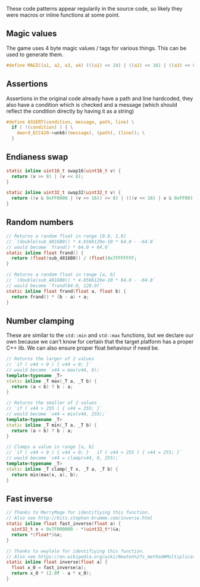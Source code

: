 These code patterns appear regularily in the source code, so likely they were macros or inline functions at some point.

## Magic values

The game uses 4 byte magic values / tags for various things.
This can be used to generate them.

```C
#define MAGIC(a1, a2, a3, a4) (((a1) << 24) | ((a2) << 16) | ((a3) << 8) | (a4))
```

## Assertions

Assertions in the original code already have a path and line hardcoded, they also have a condition which is checked and a message (which should reflect the condition directly by having it as a string)

```C
#define ASSERT(condition, message, path, line) \
  if ( !(condition) ) { \
    dword_ECC420->unk6((message), (path), (line)); \
  }
```

## Endianess swap

```C
static inline uint16_t swap16(uint16_t v) {
  return (v >> 8) | (v << 8);
}

static inline uint32_t swap32(uint32_t v) {
  return ((v & 0xFF0000 | (v >> 16)) >> 8) | (((v << 16) | v & 0xFF00) << 8);
}
```

## Random numbers

```C
// Returns a random float in range [0.0, 1.0]
// `(double)sub_4816B0() * 4.6566129e-10 * 64.0 - -64.0`
// would become `frand() * 64.0 + 64.0`
static inline float frand() {
  return (float)sub_4816B0() / (float)0x7FFFFFFF;
}

// Returns a random float in range [a, b]
// `(double)sub_4816B0() * 4.6566129e-10 * 64.0 - -64.0`
// would become `frand(64.0, 128.0)`
static inline float frand(float a, float b) {
  return frand() * (b - a) + a;
}
```

## Number clamping

These are similar to the `std::min` and `std::max` functions, but we declare our own because we can't know for certain that the target platform has a proper C++ lib.
We can also ensure proper float behaviour if need be.

```C++
// Returns the larger of 2 values
// `if ( v44 < 0 ) { v44 = 0; }`
// would become `v44 = max(v44, 0);`
template<typename _T>
static inline _T max(_T a, _T b) {
  return (a < b) ? b : a;
}

// Returns the smaller of 2 values
// `if ( v44 > 255 ) { v44 = 255; }`
// would become `v44 = min(v44, 255);`
template<typename _T>
static inline _T min(_T a, _T b) {
  return (a > b) ? b : a;
}

// Clamps a value in range [a, b]
// `if ( v44 < 0 ) { v44 = 0; }   if ( v44 > 255 ) { v44 = 255; }`
// would become `v44 = clamp(v44, 0, 255);`
template<typename _T>
static inline _T clamp(_T x, _T a, _T b) {
  return min(max(x, a), b);
}
```

## Fast inverse

```C
// Thanks to MerryMage for identifiying this function.
// Also see http://bits.stephan-brumme.com/inverse.html
static inline float fast_inverse(float a) {
  uint32_t x = 0x7F000000 - *(uint32_t*)&a;
  return *(float*)&x;
}

// Thanks to wwylele for identifiying this function.
// Also see https://en.wikipedia.org/wiki/Newton%27s_method#Multiplicative_inverses_of_numbers_and_power_series
static inline float inverse(float a) {
  float x_0 = fast_inverse(a);
  return x_0 * (2.0f - a * x_0);
}
```